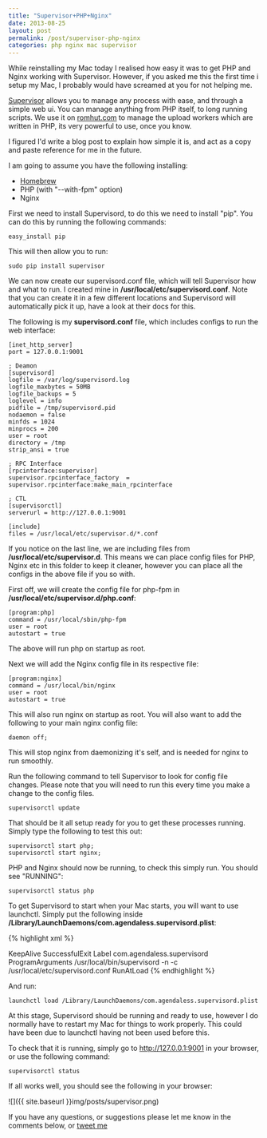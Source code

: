 ```yaml
---
title: "Supervisor+PHP+Nginx"
date: 2013-08-25
layout: post
permalink: /post/supervisor-php-nginx
categories: php nginx mac supervisor
---
```


While reinstalling my Mac today I realised how easy it was to get PHP and Nginx working with Supervisor. However, if you asked me this the first time i setup my Mac, I probably would have screamed at you for not helping me.

[Supervisor](http://supervisord.org/) allows you to manage any process with ease, and through a simple web ui. You can manage anything from PHP itself, to long running scripts. We use it on [romhut.com](http://romhut.com) to manage the upload workers which are written in PHP, its very powerful to use, once you know.

I figured I'd write a blog post to explain how simple it is, and act as a copy and paste reference for me in the future.

I am going to assume you have the following installing:

 - [Homebrew](http://brew.sh/)
 - PHP (with "--with-fpm" option)
 - Nginx

First we need to install Supervisord, to do this we need to install "pip". You can do this by running the following commands:

~~~
easy_install pip
~~~

This will then allow you to run:

~~~
sudo pip install supervisor
~~~

We can now create our supervisord.conf file, which will tell Supervisor how and what to run. I created mine in **/usr/local/etc/supervisord.conf**. Note that you can create it in a few different locations and Supervisord will automatically pick it up, have a look at their docs for this.

The following is my **supervisord.conf** file, which includes configs to run the web interface:

~~~
[inet_http_server]
port = 127.0.0.1:9001

; Deamon
[supervisord]
logfile = /var/log/supervisord.log
logfile_maxbytes = 50MB
logfile_backups = 5
loglevel = info
pidfile = /tmp/supervisord.pid
nodaemon = false
minfds = 1024
minprocs = 200
user = root
directory = /tmp
strip_ansi = true

; RPC Interface
[rpcinterface:supervisor]
supervisor.rpcinterface_factory  =  supervisor.rpcinterface:make_main_rpcinterface

; CTL
[supervisorctl]
serverurl = http://127.0.0.1:9001

[include]
files = /usr/local/etc/supervisor.d/*.conf
~~~

If you notice on the last line, we are including files from **/usr/local/etc/supervisor.d**. This means we can place config files for PHP, Nginx etc in this folder to keep it cleaner, however you can place all the configs in the above file if you so with.

First off, we will create the config file for php-fpm in **/usr/local/etc/supervisor.d/php.conf**:

~~~
[program:php]
command = /usr/local/sbin/php-fpm
user = root
autostart = true
~~~

The above will run php on startup as root.

Next we will add the Nginx config file in its respective file:

~~~
[program:nginx]
command = /usr/local/bin/nginx
user = root
autostart = true
~~~

This will also run nginx on startup as root. You will also want to add the following to your main nginx config file:

~~~
daemon off;
~~~

This will stop nginx from daemonizing it's self, and is needed for nginx to run smoothly.

Run the following command to tell Supervisor to look for config file changes. Please note that you will need to run this every time you make a change to the config files.

~~~
supervisorctl update
~~~

That should be it all setup ready for you to get these processes running. Simply type the following to test this out:

~~~
supervisorctl start php;
supervisorctl start nginx;
~~~

PHP and Nginx should now be running, to check this simply run. You should see "RUNNING":

~~~
supervisorctl status php
~~~

To get Supervisord to start when your Mac starts, you will want to use launchctl. Simply put the following inside **/Library/LaunchDaemons/com.agendaless.supervisord.plist**:

{% highlight xml %}
<?xml version="1.0" encoding="UTF-8"?>
<!DOCTYPE plist PUBLIC "-//Apple//DTD PLIST 1.0//EN" "http://www.apple.com/DTDs/PropertyList-1.0.dtd">
<plist version="1.0">
<dict>
    <key>KeepAlive</key>
    <dict>
        <key>SuccessfulExit</key>
        <false/>
    </dict>
    <key>Label</key>
    <string>com.agendaless.supervisord</string>
    <key>ProgramArguments</key>
    <array>
        <string>/usr/local/bin/supervisord</string>
        <string>-n</string>
        <string>-c</string>
        <string>/usr/local/etc/supervisord.conf</string>
    </array>
    <key>RunAtLoad</key>
    <true/>
</dict>
</plist>
{% endhighlight %}

And run:

~~~
launchctl load /Library/LaunchDaemons/com.agendaless.supervisord.plist
~~~

At this stage, Supervisord should be running and ready to use, however I do normally have to restart my Mac for things to work properly. This could have been due to launchctl having not been used before this.

To check that it is running, simply go to <http://127.0.0.1:9001> in your browser, or use the following command:

~~~
supervisorctl status
~~~

If all works well, you should see the following in your browser:

![]({{ site.baseurl }}img/posts/supervisor.png)

If you have any questions, or suggestions please let me know in the comments below, or [tweet me](http://twitter.com/scottymeuk)

